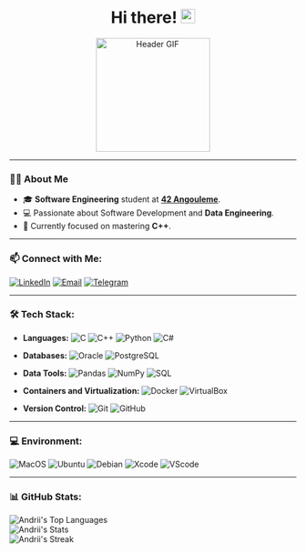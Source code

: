 <h1 align="center">Hi there! <img src="https://raw.githubusercontent.com/MartinHeinz/MartinHeinz/master/wave.gif" width="25px"></h1>

<p align="center">
  <img src="https://media3.giphy.com/media/v1.Y2lkPTc5MGI3NjExMXNlc2Fqd3c5MjVtaWxwNXRmcXMyeTNuNnphNzg3dmlkYjB5bnJjbSZlcD12MV9pbnRlcm5hbF9naWZfYnlfaWQmY3Q9Zw/JqmupuTVZYaQX5s094/giphy.webp" width="200" alt="Header GIF">
</p>

---

### 🧑‍💻 About Me

- 🎓 **Software Engineering** student at **[42 Angouleme](https://www.42angouleme.fr/)**.
- 💻 Passionate about Software Development and **Data Engineering**.
- 🌱 Currently focused on mastering **C++**.

---

### 📫 Connect with Me:
[![LinkedIn](https://img.shields.io/badge/LinkedIn-%230077B5.svg?style=for-the-badge&logo=linkedin&logoColor=white&logoWidth=20)](https://www.linkedin.com/in/andrii-syvash-a41b852b4/)
[![Email](https://img.shields.io/badge/Email-%23D14836.svg?style=for-the-badge&logo=gmail&logoColor=white&logoWidth=20)](mailto:asyvash.work.it@gmail.com)
[![Telegram](https://img.shields.io/badge/Telegram-%23187272.svg?style=for-the-badge&logo=telegram&logoColor=white&logoWidth=20)](https://t.me/BigRacksBih/)

---

### 🛠️ Tech Stack:

- **Languages:**
  ![C](https://img.shields.io/badge/c-%2300599C.svg?style=for-the-badge&logo=c&logoColor=white)
  ![C++](https://img.shields.io/badge/c++-%2300599C.svg?style=for-the-badge&logo=c%2B%2B&logoColor=white)
  ![Python](https://img.shields.io/badge/Python-14354C?style=for-the-badge&logo=python&logoColor=white)
  ![C#](https://img.shields.io/badge/C%23-239120?style=for-the-badge&logo=c-sharp&logoColor=white)

- **Databases:**
  ![Oracle](https://img.shields.io/badge/Oracle-F80000?style=for-the-badge&logo=oracle&logoColor=white)
  ![PostgreSQL](https://img.shields.io/badge/PostgreSQL-316192?style=for-the-badge&logo=postgresql&logoColor=white)

- **Data Tools:**
  ![Pandas](https://img.shields.io/badge/pandas-%23150458.svg?style=for-the-badge&logo=pandas&logoColor=white)
  ![NumPy](https://img.shields.io/badge/numpy-%23013243.svg?style=for-the-badge&logo=numpy&logoColor=white)
  ![SQL](https://img.shields.io/badge/SQL-%2307405e.svg?style=for-the-badge&logo=sql&logoColor=white)

- **Containers and Virtualization:**
  ![Docker](https://img.shields.io/badge/Docker-2496ED?style=for-the-badge&logo=docker&logoColor=white)
  ![VirtualBox](https://img.shields.io/badge/VirtualBox-183A61?style=for-the-badge&logo=virtualbox&logoColor=white)

- **Version Control:**
  ![Git](https://img.shields.io/badge/Git-F05032?style=for-the-badge&logo=git&logoColor=white)
  ![GitHub](https://img.shields.io/badge/GitHub-181717?style=for-the-badge&logo=github&logoColor=white)

---

### 💻 Environment:

![MacOS](https://img.shields.io/badge/mac%20os-000000?style=for-the-badge&logo=apple&logoColor=white)
![Ubuntu](https://img.shields.io/badge/Ubuntu-E95420?style=for-the-badge&logo=ubuntu&logoColor=white)
![Debian](https://img.shields.io/badge/Debian-A81D33?style=for-the-badge&logo=debian&logoColor=white)
![Xcode](https://img.shields.io/badge/Xcode-007ACC?style=for-the-badge&logo=Xcode&logoColor=white)
![VScode](https://img.shields.io/badge/Visual_Studio_Code-0078D4?style=for-the-badge&logo=visual%20studio%20code&logoColor=white)

---

### 📊 GitHub Stats:

![Andrii's Top Languages](https://github-readme-stats.vercel.app/api/top-langs/?username=redarling&theme=dark&show_icons=true&hide_border=true&layout=compact)  
![Andrii's Stats](https://github-readme-stats.vercel.app/api?username=redarling&theme=dark&show_icons=true&hide_border=true&count_private=true)  
![Andrii's Streak](https://github-readme-streak-stats.herokuapp.com/?user=redarling&theme=dark&hide_border=true)
